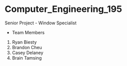 # Computer_Engineering_195
Senior Project - Window Specialist

* Team Members
1) Ryan Biesty
2) Brandon Cheu
3) Casey Delaney
4) Brain Tamsing

